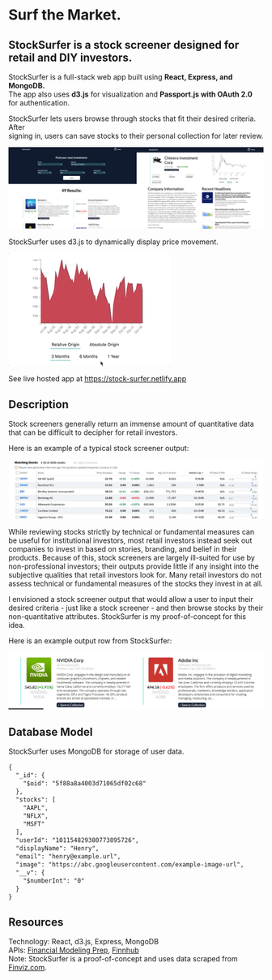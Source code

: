 # Surf the Market.
## StockSurfer is a stock screener designed for retail and DIY investors.

StockSurfer is a full-stack web app built using **React, Express, and MongoDB.**  
The app also uses **d3.js** for visualization and **Passport.js with OAuth 2.0** for authentication.

StockSurfer lets users browse through stocks that fit their desired criteria. After  
signing in, users can save stocks to their personal collection for later review.

![demo](public/demo.jpg)

StockSurfer uses d3.js to dynamically display price movement.

![demo](public/demo-chart.gif)
  
See live hosted app at https://stock-surfer.netlify.app

## Description

Stock screeners generally return an immense amount of quantitative data that can be difficult to decipher for retail investors. 

Here is an example of a typical stock screener output:

![typical stock screener example](public/ss-example.jpg)

While reviewing stocks strictly by technical or fundamental measures can be useful for institutional investors, most retail investors instead seek out companies to invest in based on stories, branding, and belief in their products. Because of this, stock screeners are largely ill-suited for use by non-professional investors; their outputs provide little if any insight into the subjective qualities that retail investors look for. Many retail investors do not assess technical or fundamental measures of the stocks they invest in at all.

I envisioned a stock screener output that would allow a user to input their desired criteria - just like a stock screener - and then browse stocks by their non-quantitative attributes. StockSurfer is my proof-of-concept for this idea.

Here is an example output row from StockSurfer:

![demo card](public/demo-card.png)

## Database Model

StockSurfer uses MongoDB for storage of user data.

    {
      "_id": {
        "$oid": "5f88a8a4003d71065df02c68"
      },
      "stocks": [
        "AAPL",
        "NFLX",
        "MSFT"
      ],
      "userId": "101154829380773895726",
      "displayName": "Henry",
      "email": "henry@example.url",
      "image": "https://abc.googleusercontent.com/example-image-url",
      "__v": {
        "$numberInt": "0"
      }
    }

## Resources
Technology: React, d3.js, Express, MongoDB  
APIs: [Financial Modeling Prep](https://financialmodelingprep.com), [Finnhub](https://finnhub.io/)   
Note: StockSurfer is a proof-of-concept and uses data scraped from [Finviz.com](https://finviz.com).
